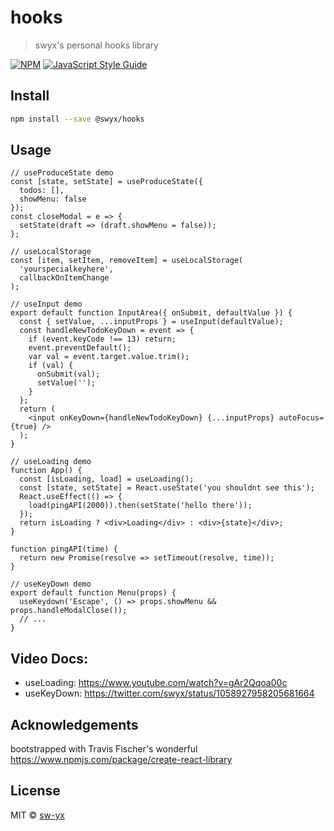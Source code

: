 # hooks

> swyx's personal hooks library

[![NPM](https://img.shields.io/npm/v/hooks.svg)](https://www.npmjs.com/package/hooks) [![JavaScript Style Guide](https://img.shields.io/badge/code_style-standard-brightgreen.svg)](https://standardjs.com)

## Install

```bash
npm install --save @swyx/hooks
```

## Usage

```tsx
// useProduceState demo
const [state, setState] = useProduceState({
  todos: [],
  showMenu: false
});
const closeModal = e => {
  setState(draft => (draft.showMenu = false));
};

// useLocalStorage
const [item, setItem, removeItem] = useLocalStorage(
  'yourspecialkeyhere',
  callbackOnItemChange
);

// useInput demo
export default function InputArea({ onSubmit, defaultValue }) {
  const { setValue, ...inputProps } = useInput(defaultValue);
  const handleNewTodoKeyDown = event => {
    if (event.keyCode !== 13) return;
    event.preventDefault();
    var val = event.target.value.trim();
    if (val) {
      onSubmit(val);
      setValue('');
    }
  };
  return (
    <input onKeyDown={handleNewTodoKeyDown} {...inputProps} autoFocus={true} />
  );
}

// useLoading demo
function App() {
  const [isLoading, load] = useLoading();
  const [state, setState] = React.useState('you shouldnt see this');
  React.useEffect(() => {
    load(pingAPI(2000)).then(setState('hello there'));
  });
  return isLoading ? <div>Loading</div> : <div>{state}</div>;
}

function pingAPI(time) {
  return new Promise(resolve => setTimeout(resolve, time));
}

// useKeyDown demo
export default function Menu(props) {
  useKeydown('Escape', () => props.showMenu && props.handleModalClose());
  // ...
}
```

## Video Docs:

- useLoading: https://www.youtube.com/watch?v=gAr2Qqoa00c
- useKeyDown: https://twitter.com/swyx/status/1058927958205681664

## Acknowledgements

bootstrapped with Travis Fischer's wonderful https://www.npmjs.com/package/create-react-library

## License

MIT © [sw-yx](https://github.com/sw-yx)
